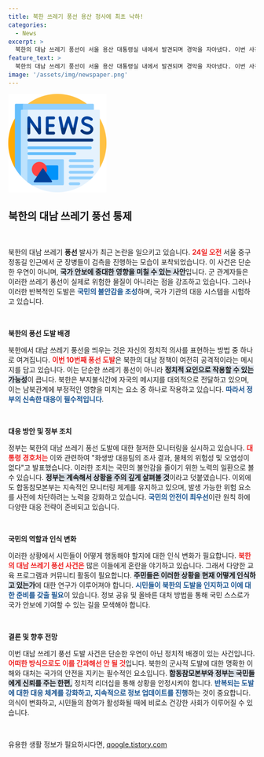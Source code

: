 ```yaml
---
title: 북한 쓰레기 풍선 용산 청사에 최초 낙하!
categories:
  - News
excerpt: >
  북한의 대남 쓰레기 풍선이 서울 용산 대통령실 내에서 발견되며 경악을 자아냈다. 이번 사건은 북한의 10번째 도발로, 경호처가 위험성을 확인했다고 밝혔지만, 여전히 긴장감은 고조되고 있다.
feature_text: >
  북한의 대남 쓰레기 풍선이 서울 용산 대통령실 내에서 발견되며 경악을 자아냈다. 이번 사건은 북한의 10번째 도발로, 경호처가 위험성을 확인했다고 밝혔지만, 여전히 긴장감은 고조되고 있다.
image: '/assets/img/newspaper.png'
---
```


<p><img src="/assets/img/newspaper.png" alt="kimp 속보" /></p>

<h2 data-ke-size="size26">북한의 대남 쓰레기 풍선 통제</h2>

<p data-ke-size="size16">&nbsp;</p>

<p>북한의 대남 쓰레기 <b>풍선</b> 발사가 최근 논란을 일으키고 있습니다. <b><span style="color: #ee2323;">24일 오전</span></b> 서울 중구 정동길 인근에서 군 장병들이 검측을 진행하는 모습이 포착되었습니다. 이 사건은 단순한 우연이 아니며, <b><span style="background-color: #21538527;">국가 안보에 중대한 영향을 미칠 수 있는 사안</span></b>입니다. 군 관계자들은 이러한 쓰레기 풍선이 실제로 위험한 물질이 아니라는 점을 강조하고 있습니다. 그러나 이러한 반복적인 도발은 <b><span style="color: #1a5490;">국민의 불안감을 조성</span></b>하며, 국가 기관의 대응 시스템을 시험하고 있습니다.</p></p>

<p data-ke-size="size16">&nbsp;</p>

<p><b>북한의 풍선 도발 배경</b></p>

<p>북한에서 대남 쓰레기 풍선을 띄우는 것은 자신의 정치적 의사를 표현하는 방법 중 하나로 여겨집니다. <b><span style="color: #ee2323;">이번 10번째 풍선 도발</span></b>은 북한의 대남 정책이 여전히 공격적이라는 메시지를 담고 있습니다. 이는 단순한 쓰레기 풍선이 아니라 <b><span style="background-color: #21538527;">정치적 요인으로 작용할 수 있는 가능성</span></b>이 큽니다. 북한은 부지불식간에 자국의 메시지를 대외적으로 전달하고 있으며, 이는 남북관계에 부정적인 영향을 미치는 요소 중 하나로 작용하고 있습니다. <b><span style="color: #1a5490;">따라서 정부의 신속한 대응이 필수적입니다</span></b>.</p>

<p data-ke-size="size16">&nbsp;</p>

<p><b>대응 방안 및 정부 조치</b></p>

<p>정부는 북한의 대남 쓰레기 풍선 도발에 대한 철저한 모니터링을 실시하고 있습니다. <b><span style="color: #ee2323;">대통령 경호처는</span></b> 이와 관련하여 "화생방 대응팀의 조사 결과, 물체의 위험성 및 오염성이 없다"고 발표했습니다. 이러한 조치는 국민의 불안감을 줄이기 위한 노력의 일환으로 볼 수 있습니다. <b><span style="background-color: #21538527;">정부는 계속해서 상황을 주의 깊게 살펴볼 것</span></b>이라고 덧붙였습니다. 이외에도 합동참모본부는 지속적인 모니터링 체계를 유지하고 있으며, 발생 가능한 위험 요소를 사전에 차단하려는 노력을 강화하고 있습니다. <b><span style="color: #1a5490;">국민의 안전이 최우선</span></b>이란 원칙 하에 다양한 대응 전략이 준비되고 있습니다.</p>

<p data-ke-size="size16">&nbsp;</p>

<p><b>국민의 역할과 인식 변화</b></p>

<p>이러한 상황에서 시민들이 어떻게 행동해야 할지에 대한 인식 변화가 필요합니다. <b><span style="color: #ee2323;">북한의 대남 쓰레기 풍선 사건은</span></b> 많은 이들에게 혼란을 야기하고 있습니다. 그래서 다양한 교육 프로그램과 커뮤니티 활동이 필요합니다. <b><span style="background-color: #21538527;">주민들은 이러한 상황을 현재 어떻게 인식하고 있는가</span></b>에 대한 연구가 이루어져야 합니다. <b><span style="color: #1a5490;">시민들이 북한의 도발을 인지하고 이에 대한 준비를 갖출 필요</span></b>이 있습니다. 정보 공유 및 올바른 대처 방법을 통해 국민 스스로가 국가 안보에 기여할 수 있는 길을 모색해야 합니다.</p>

<p data-ke-size="size16">&nbsp;</p>

<p><b>결론 및 향후 전망</b></p>

<p>이번 대남 쓰레기 풍선 도발 사건은 단순한 우연이 아닌 정치적 배경이 있는 사건입니다. <b><span style="color: #ee2323;">어떠한 방식으로도 이를 간과해선 안 될 것</span></b>입니다. 북한의 군사적 도발에 대한 명확한 이해와 대처는 국가의 안전을 지키는 필수적인 요소입니다. <b><span style="background-color: #21538527;">합동참모본부와 정부는 국민들에게 신뢰를 주는 한편,</span></b> 정치적 리더십을 통해 상황을 안정시켜야 합니다. <b><span style="color: #1a5490;">반복되는 도발에 대한 대응 체계를 강화하고, 지속적으로 정보 업데이트를 진행</span></b>하는 것이 중요합니다. 의식이 변화하고, 시민들의 참여가 활성화될 때에 비로소 건강한 사회가 이루어질 수 있습니다. </p>

<p data-ke-size="size16">&nbsp;</p>
유용한 생활 정보가 필요하시다면, <a href="https://qoogle.tistory.com" rel="dofollow">qoogle.tistory.com</a>


